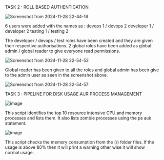 TASK 2 : ROLL BASED AUTHENTICATION

![Screenshot from 2024-11-28 22-44-18](https://github.com/user-attachments/assets/8b1543d5-6a87-4192-b527-af932da8608a)

6 users were added with the names as :
devops 1 / devops 2
developer 1 / developer 2 
testing 1 / testing 2

The developer / devops / test roles have been created and they are given their respective authorisations. 2 global roles have been added as global admin / global reader to give everyone read permissions.


![Screenshot from 2024-11-28 22-54-52](https://github.com/user-attachments/assets/188d3d89-1872-4137-b783-b127ce60ec07)


Global reader has been given to all the roles and global admin has been give to the admin user as seen in the screenshot above.


![Screenshot from 2024-11-28 22-54-57](https://github.com/user-attachments/assets/1db455fa-7776-4edc-93c8-3729d4224c43)


TASK 3 : PIPELINE FOR DISK USAGE AUR PROCESS MANAGEMENT

![image](https://github.com/user-attachments/assets/a4f177e4-3ad3-4193-83ca-86e62f6a7269)

This script identifies the top 10 resource intensive CPU and memory processes and lists them. It also lists zombie processes using the ps auk statement.

![image](https://github.com/user-attachments/assets/cc9295b6-b573-4c5f-82de-d8344083ace9)

This script checks the memory consumption from the (/) folder files. If the usage is above 80% then it will print a warning other wise it will show normal usage.

